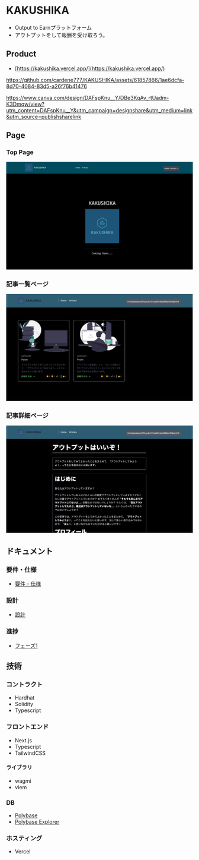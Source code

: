 # KAKUSHIKA

- Output to Earnプラットフォーム
- アウトプットをして報酬を受け取ろう。
## Product

- [https://kakushika.vercel.app/](https://kakushika.vercel.app/)

https://github.com/cardene777/KAKUSHIKA/assets/61857866/1ae6dcfa-8d70-4084-83d5-a26f76b41476

https://www.canva.com/design/DAFspKnu__Y/DBe3KqAv_rtUadm-K3Dmqw/view?utm_content=DAFspKnu__Y&utm_campaign=designshare&utm_medium=link&utm_source=publishsharelink

## Page

### Top Page

![home.png](./assets/home.png)

### 記事一覧ページ

![articles.png](./assets/articles.png)

### 記事詳細ページ

![article.png](./assets/article.png)

## ドキュメント

### 要件・仕様

- [要件・仕様](./docs/specifications.md)

### 設計

- [設計](./docs/design.md)

### 進捗

- [フェーズ1](./docs/phase.md)

## 技術

### コントラクト

- Hardhat
- Solidity
- Typescript

### フロントエンド

- Next.js
- Typescript
- TailwindCSS

#### ライブラリ

- wagmi
- viem

### DB

- [Polybase](https://polybase.xyz/)
- [Polybase Explorer](https://explorer.testnet.polybase.xyz/)

### ホスティング

- Vercel
